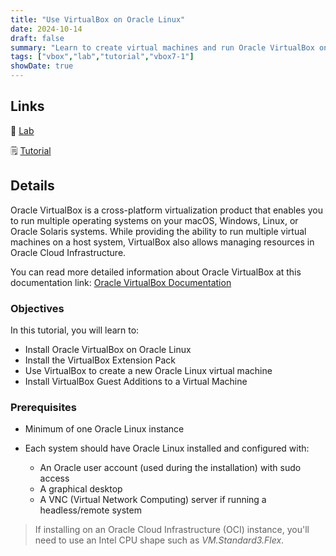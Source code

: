 ```yaml
---
title: "Use VirtualBox on Oracle Linux"
date: 2024-10-14
draft: false
summary: "Learn to create virtual machines and run Oracle VirtualBox on Oracle Linux."
tags: ["vbox","lab","tutorial","vbox7-1"]
showDate: true
---
```


## Links

:crescent_moon: [Lab](https://luna.oracle.com/lab/922eabed-e47c-4934-a4a5-dbacc02f4f3b)

:spiral_notepad: [Tutorial](https://docs.oracle.com/en/learn/ol-vbox/)

## Details

Oracle VirtualBox is a cross-platform virtualization product that enables you to run multiple operating systems on your macOS, Windows, Linux, or Oracle Solaris systems. While providing the ability to run multiple virtual machines on a host system, VirtualBox also allows managing resources in Oracle Cloud Infrastructure.

You can read more detailed information about Oracle VirtualBox at this documentation link: [Oracle VirtualBox Documentation](https://docs.oracle.com/en/virtualization/virtualbox/index.html)

### Objectives

In this tutorial, you will learn to:

- Install Oracle VirtualBox on Oracle Linux
- Install the VirtualBox Extension Pack
- Use VirtualBox to create a new Oracle Linux virtual machine
- Install VirtualBox Guest Additions to a Virtual Machine

### Prerequisites

- Minimum of one Oracle Linux instance

- Each system should have Oracle Linux installed and configured with:

  - An Oracle user account (used during the installation) with sudo access
  - A graphical desktop
  - A VNC (Virtual Network Computing) server if running a headless/remote system

> If installing on an Oracle Cloud Infrastructure (OCI) instance, you'll need to use an Intel CPU shape such as *VM.Standard3.Flex*.
